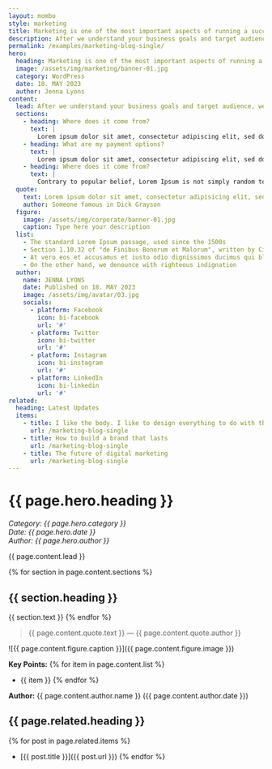 ```yaml
---
layout: mombo
style: marketing
title: Marketing is one of the most important aspects of running a successful business
description: After we understand your business goals and target audience, we will recommend the assets that are most likely to help you achieve your goals and reach your target audience.
permalink: /examples/marketing-blog-single/
hero:
  heading: Marketing is one of the most important aspects of running a successful business
  image: /assets/img/marketing/banner-01.jpg
  category: WordPress
  date: 18. MAY 2023
  author: Jenna Lyons
content:
  lead: After we understand your business goals and target audience, we will recommend the assets that are most likely to help you achieve your goals and reach your target audience.
  sections:
    - heading: Where does it come from?
      text: |
        Lorem ipsum dolor sit amet, consectetur adipiscing elit, sed do eiusmod tempor incididunt ut labore et dolore magna aliqua. Ut enim ad minim veniam, quis nostrud exercitation ullamco laboris nisi ut aliquip ex ea commodo consequat.
    - heading: What are my payment options?
      text: |
        Lorem ipsum dolor sit amet, consectetur adipiscing elit, sed do eiusmod tempor incididunt ut labore et dolore magna aliqua. Ut enim ad minim veniam, quis nostrud exercitation ullamco laboris nisi ut aliquip ex ea commodo consequat.
    - heading: Where does it come from?
      text: |
        Contrary to popular belief, Lorem Ipsum is not simply random text. It has roots in a piece of classical Latin literature from 45 BC, making it over 2000 years old.
  quote:
    text: Lorem ipsum dolor sit amet, consectetur adipisicing elit, sed do eiusmod tempor incididunt ut labore et dolore magna aliqua. Ut enim ad minim veniam.
    author: Someone famous in Dick Grayson
  figure:
    image: /assets/img/corporate/banner-01.jpg
    caption: Type here your description
  list:
    - The standard Lorem Ipsum passage, used since the 1500s
    - Section 1.10.32 of "de Finibus Bonorum et Malorum", written by Cicero in 45 BC
    - At vero eos et accusamus et iusto odio dignissimos ducimus qui blanditiis praesentium
    - On the other hand, we denounce with righteous indignation
  author:
    name: JENNA LYONS
    date: Published on 18. MAY 2023
    image: /assets/img/avatar/03.jpg
    socials:
      - platform: Facebook
        icon: bi-facebook
        url: '#'
      - platform: Twitter
        icon: bi-twitter
        url: '#'
      - platform: Instagram
        icon: bi-instagram
        url: '#'
      - platform: LinkedIn
        icon: bi-linkedin
        url: '#'
related:
  heading: Latest Updates
  items:
    - title: I like the body. I like to design everything to do with the body.
      url: /marketing-blog-single
    - title: How to build a brand that lasts
      url: /marketing-blog-single
    - title: The future of digital marketing
      url: /marketing-blog-single
---
```


# {{ page.hero.heading }}

*Category: {{ page.hero.category }}*  
*Date: {{ page.hero.date }}*  
*Author: {{ page.hero.author }}*

{{ page.content.lead }}

{% for section in page.content.sections %}
## {{ section.heading }}
{{ section.text }}
{% endfor %}

> {{ page.content.quote.text }}
> — {{ page.content.quote.author }}

![{{ page.content.figure.caption }}]({{ page.content.figure.image }})

**Key Points:**
{% for item in page.content.list %}
- {{ item }}
{% endfor %}

**Author:** {{ page.content.author.name }} ({{ page.content.author.date }})

## {{ page.related.heading }}
{% for post in page.related.items %}
- [{{ post.title }}]({{ post.url }})
{% endfor %}
